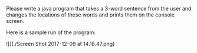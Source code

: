 Please write a java program that takes a 3-word sentence from the user and changes the locations of these words and prints them on the console screen. 

Here is a sample run of the program:

![](./Screen Shot 2017-12-09 at 14.18.47.png)
